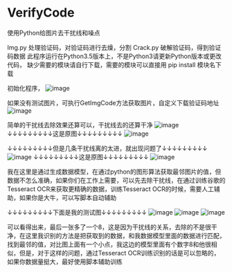 # VerifyCode
使用Python给图片去干扰线和噪点

Img.py     处理验证码，对验证码进行去燥，分割
Crack.py   破解验证码，得到验证码数据
此程序运行在Python3.5版本上，不是Python3请更新Python版本或更改代码，
缺少需要的模块请自行下载，需要的模块可以直接用 pip install 模块名下载

初始化程序，
![image](https://github.com/Guardiant/VerifyCode/test_code/1.png)

如果没有测试图片，可执行GetImgCode方法获取图片，自定义下载验证码地址
![image](https://github.com/Guardiant/VerifyCode/test_code/4.png)

简单的干扰线去除效果还算可以，干扰线去的还算干净
![image](https://github.com/Guardiant/VerifyCode/test_code/2.png)
↓↓↓↓↓↓↓↓↓这是原图↓↓↓↓↓↓↓↓↓
![image](https://github.com/Guardiant/VerifyCode/test_code/5.png)

↓↓↓↓↓↓↓↓↓但是几条干扰线离的太进，就出现问题了↓↓↓↓↓↓↓↓↓
![image](https://github.com/Guardiant/VerifyCode/test_code/3.png)
↓↓↓↓↓↓↓↓↓这是原图↓↓↓↓↓↓↓↓↓
![image](https://github.com/Guardiant/VerifyCode/test_code/6.png)

我在这里是通过生成数据模型，在通过python的图形算法获取最邻图片的值，但数据不怎么准确，如果你们在工作上需要，可以先去除干扰线，在通过训练谷歌的Tesseract OCR来获取更精确的数据，训练Tesseract OCR的时候，需要人工辅助，如果你是大牛，可以写脚本自动辅助

↓↓↓↓↓↓↓↓↓下面是我的测试图↓↓↓↓↓↓↓↓↓
![image](https://github.com/Guardiant/VerifyCode/test_code/7.png)
![image](https://github.com/Guardiant/VerifyCode/test_code/8.png)
![image](https://github.com/Guardiant/VerifyCode/test_code/9.png)

可以看得出来，最后一张多了一个8，这是因为干扰线的关系，去除的不是很干净，在这里我识别的方法是把获取到的数据，和我数据模型里面的数据进行匹配，找到最邻的值，对比图上面有一个小点，我这边的模型里面有个数字8和他很相似，但是，对于这样的问题，通过Tesseract OCR训练识别的话是可以忽略的，如果你数据量挺大，最好使用脚本辅助训练